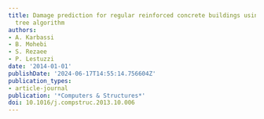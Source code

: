 ```yaml
---
title: Damage prediction for regular reinforced concrete buildings using the decision
  tree algorithm
authors:
- A. Karbassi
- B. Mohebi
- S. Rezaee
- P. Lestuzzi
date: '2014-01-01'
publishDate: '2024-06-17T14:55:14.756604Z'
publication_types:
- article-journal
publication: '*Computers & Structures*'
doi: 10.1016/j.compstruc.2013.10.006
---
```

